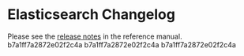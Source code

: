 # Elasticsearch Changelog

Please see the [release notes](https://www.elastic.co/guide/en/elasticsearch/reference/current/es-release-notes.html) in the reference manual.
b7a1ff7a2872e02f2c4a
b7a1ff7a2872e02f2c4a
b7a1ff7a2872e02f2c4a
